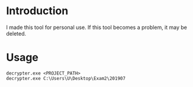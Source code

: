 # Introduction
I made this tool for personal use. If this tool becomes a problem, it may be deleted.

# Usage

```
decrypter.exe <PROJECT_PATH>
decrypter.exe C:\Users\U\Desktop\Exam2\201907
```